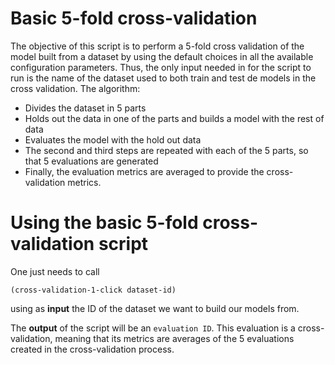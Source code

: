 # Basic 5-fold cross-validation

The objective of this script is to perform a 5-fold cross validation of the
model built from a dataset by using the default choices in all the available
configuration parameters. Thus, the only input needed in for the script to
run is the name of the dataset used to both train and test de models in the
cross validation. The algorithm:

- Divides the dataset in 5 parts
- Holds out the data in one of the parts and builds a model with the rest of
  data
- Evaluates the model with the hold out data
- The second and third steps are repeated with each of the 5 parts, so that
  5 evaluations are generated
- Finally, the evaluation metrics are averaged to provide the cross-validation
  metrics.

# Using the basic 5-fold cross-validation script

One just needs to call

```(cross-validation-1-click dataset-id)```

using as **input** the ID of the dataset we want to build our models from.

The **output** of the script will be an `evaluation ID`. This evaluation is a
cross-validation, meaning that its metrics are averages of the 5 evaluations
created in the cross-validation process.
